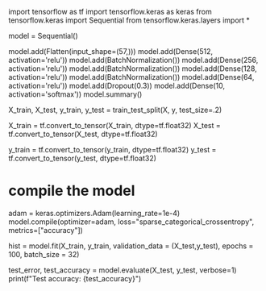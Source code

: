 import tensorflow as tf
import tensorflow.keras as keras
from tensorflow.keras import Sequential
from tensorflow.keras.layers import *

model = Sequential()

model.add(Flatten(input_shape=(57,)))
model.add(Dense(512, activation='relu'))
model.add(BatchNormalization())
model.add(Dense(256, activation='relu'))
model.add(BatchNormalization())
model.add(Dense(128, activation='relu'))
model.add(BatchNormalization())
model.add(Dense(64, activation='relu'))
model.add(Dropout(0.3))
model.add(Dense(10, activation='softmax'))
model.summary()

X_train, X_test, y_train, y_test = train_test_split(X, y, test_size=.2)

X_train = tf.convert_to_tensor(X_train, dtype=tf.float32)
X_test = tf.convert_to_tensor(X_test, dtype=tf.float32)

y_train = tf.convert_to_tensor(y_train, dtype=tf.float32)
y_test = tf.convert_to_tensor(y_test, dtype=tf.float32)

# compile the model
adam = keras.optimizers.Adam(learning_rate=1e-4)
model.compile(optimizer=adam,
             loss="sparse_categorical_crossentropy",
             metrics=["accuracy"])

hist = model.fit(X_train, y_train,
                 validation_data = (X_test,y_test),
                 epochs = 100,
                 batch_size = 32)

test_error, test_accuracy = model.evaluate(X_test, y_test, verbose=1)
print(f"Test accuracy: {test_accuracy}")
